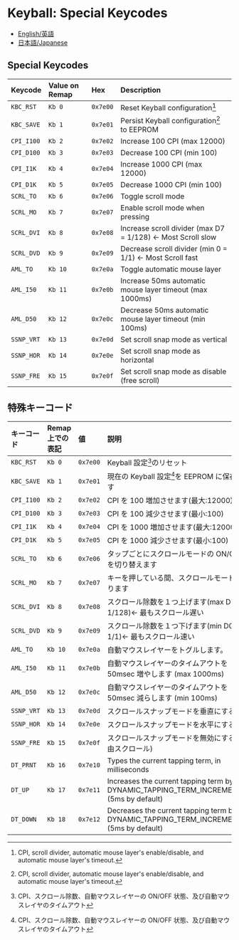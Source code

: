 # Keyball: Special Keycodes

- [English/英語](#english)
- [日本語/Japanese](#japanese)

<a id="english"></a>

## Special Keycodes

| Keycode    | Value on Remap | Hex      | Description                                                  |
| :--------- | :------------- | :------- | :----------------------------------------------------------- |
| `KBC_RST`  | `Kb 0`         | `0x7e00` | Reset Keyball configuration[^1]                              |
| `KBC_SAVE` | `Kb 1`         | `0x7e01` | Persist Keyball configuration[^1] to EEPROM                  |
| `CPI_I100` | `Kb 2`         | `0x7e02` | Increase 100 CPI (max 12000)                                 |
| `CPI_D100` | `Kb 3`         | `0x7e03` | Decrease 100 CPI (min 100)                                   |
| `CPI_I1K`  | `Kb 4`         | `0x7e04` | Increase 1000 CPI (max 12000)                                |
| `CPI_D1K`  | `Kb 5`         | `0x7e05` | Decrease 1000 CPI (min 100)                                  |
| `SCRL_TO`  | `Kb 6`         | `0x7e06` | Toggle scroll mode                                           |
| `SCRL_MO`  | `Kb 7`         | `0x7e07` | Enable scroll mode when pressing                             |
| `SCRL_DVI` | `Kb 8`         | `0x7e08` | Increase scroll divider (max D7 = 1/128) <- Most Scroll slow |
| `SCRL_DVD` | `Kb 9`         | `0x7e09` | Decrease scroll divider (min 0 = 1/1) <- Most Scroll fast    |
| `AML_TO`   | `Kb 10`        | `0x7e0a` | Toggle automatic mouse layer                                 |
| `AML_I50`  | `Kb 11`        | `0x7e0b` | Increase 50ms automatic mouse layer timeout (max 1000ms)     |
| `AML_D50`  | `Kb 12`        | `0x7e0c` | Decrease 50ms automatic mouse layer timeout (min 100ms)      |
| `SSNP_VRT` | `Kb 13`        | `0x7e0d` | Set scroll snap mode as vertical                             |
| `SSNP_HOR` | `Kb 14`        | `0x7e0e` | Set scroll snap mode as horizontal                           |
| `SSNP_FRE` | `Kb 15`        | `0x7e0f` | Set scroll snap mode as disable (free scroll)                |

[^1]: CPI, scroll divider, automatic mouse layer's enable/disable, and automatic mouse layer's timeout.

<a id="japanese"></a>

## 特殊キーコード

| キーコード | Remap 上での表記 | 値       | 説明                                                                                    |
| :--------- | :--------------- | :------- | :-------------------------------------------------------------------------------------- |
| `KBC_RST`  | `Kb 0`           | `0x7e00` | Keyball 設定[^2]のリセット                                                              |
| `KBC_SAVE` | `Kb 1`           | `0x7e01` | 現在の Keyball 設定[^2]を EEPROM に保存します                                           |
| `CPI_I100` | `Kb 2`           | `0x7e02` | CPI を 100 増加させます(最大:12000)                                                     |
| `CPI_D100` | `Kb 3`           | `0x7e03` | CPI を 100 減少させます(最小:100)                                                       |
| `CPI_I1K`  | `Kb 4`           | `0x7e04` | CPI を 1000 増加させます(最大:12000)                                                    |
| `CPI_D1K`  | `Kb 5`           | `0x7e05` | CPI を 1000 減少させます(最小:100)                                                      |
| `SCRL_TO`  | `Kb 6`           | `0x7e06` | タップごとにスクロールモードの ON/OFF を切り替えます                                    |
| `SCRL_MO`  | `Kb 7`           | `0x7e07` | キーを押している間、スクロールモードになります                                          |
| `SCRL_DVI` | `Kb 8`           | `0x7e08` | スクロール除数を１つ上げます(max D7 = 1/128)← 最もスクロール遅い                        |
| `SCRL_DVD` | `Kb 9`           | `0x7e09` | スクロール除数を１つ下げます(min D0 = 1/1)← 最もスクロール速い                          |
| `AML_TO`   | `Kb 10`          | `0x7e0a` | 自動マウスレイヤーをトグルします。                                                      |
| `AML_I50`  | `Kb 11`          | `0x7e0b` | 自動マウスレイヤーのタイムアウトを 50msec 増やします (max 1000ms)                       |
| `AML_D50`  | `Kb 12`          | `0x7e0c` | 自動マウスレイヤーのタイムアウトを 50msec 減らします (min 100ms)                        |
| `SSNP_VRT` | `Kb 13`          | `0x7e0d` | スクロールスナップモードを垂直にする                                                    |
| `SSNP_HOR` | `Kb 14`          | `0x7e0e` | スクロールスナップモードを水平にする                                                    |
| `SSNP_FRE` | `Kb 15`          | `0x7e0f` | スクロールスナップモードを無効にする(自由スクロール)                                    |
| `DT_PRNT`  | `Kb 16`          | `0x7e10` | Types the current tapping term, in milliseconds                                         |
| `DT_UP`    | `Kb 17`          | `0x7e11` | Increases the current tapping term by DYNAMIC_TAPPING_TERM_INCREMENTms (5ms by default) |
| `DT_DOWN`  | `Kb 18`          | `0x7e12` | Decreases the current tapping term by DYNAMIC_TAPPING_TERM_INCREMENTms (5ms by default) |

[^2]: CPI、スクロール除数、自動マウスレイヤーの ON/OFF 状態、及び自動マウスレイヤのタイムアウト
